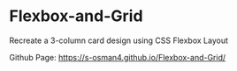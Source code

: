 # Flexbox-and-Grid
Recreate a 3-column card design using CSS Flexbox  Layout

Github Page: https://s-osman4.github.io/Flexbox-and-Grid/

